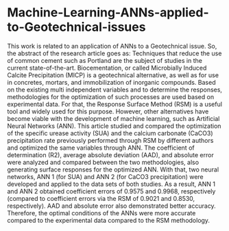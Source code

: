 # Machine-Learning-ANNs-applied-to-Geotechnical-issues
This work is related to an application of ANNs to a Geotechnical issue. 
So, the abstract of the research article goes as:
Techniques that reduce the use of common cement such as Portland are the subject of studies in the current state-of-the-art. 
Biocementation, or called Microbially Induced Calcite Precipitation (MICP) is a geotechnical alternative, 
as well as for use in concretes, mortars, and immobilization of inorganic compounds. Based on the existing multi independent variables 
and to determine the responses, methodologies for the optimization of such processes are used based on experimental data. For that, 
the Response Surface Method (RSM) is a useful tool and widely used for this purpose. However, other alternatives have become viable with the development 
of machine learning, such as Artificial Neural Networks (ANN). This article studied and compared the optimization of the specific urease activity (SUA) and 
the calcium carbonate (CaCO3) precipitation rate previously performed through RSM by different authors and optimized the same variables through ANN. 
The coefficient of determination (R2), average absolute deviation (AAD), and absolute error were analyzed and compared between the two methodologies, 
also generating surface responses for the optimized ANN. With that, two neural networks, ANN 1 (for SUA) and ANN 2 (for CaCO3 precipitation) were developed and 
applied to the data sets of both studies. As a result, ANN 1 and ANN 2 obtained coefficient errors of 0.9575 and 0.9968, respectively 
(compared to coefficient errors via the RSM of 0.9021 and 0.8530, respectively). AAD and absolute error also demonstrated better accuracy. 
Therefore, the optimal conditions of the ANNs were more accurate compared to the experimental data compared to the RSM methodology. 
